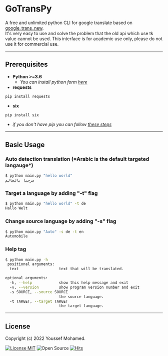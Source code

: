 # GoTransPy

A free and unlimited python CLI for google translate based on [google_trans_new](https://github.com/lushan88a/google_trans_new).  
It's very easy to use and solve the problem that the old api which use tk value cannot be used.
This interface is for academic use only, please do not use it for commercial use.

---

## Prerequisites

- **Python >=3.6**
  - _You can install python form [here](https://www.python.org/downloads/)_
- **requests**

```pip
pip install requests
```

- **six**

```pip
pip install six
```

- _if you don't have pip you can follow [these steps](https://pip.pypa.io/en/stable/installation/)_

---

## Basic Usage

### Auto detection translation (**\*Arabic** is the default targeted langauge\*)

```bash
$ python main.py "hello world"
مرحبا بالعالم
```

### Target a language by adding "-t" flag

```bash
$ python main.py "hello world" -t de
Hallo Welt
```

### Change source language by adding "-s" flag

```bash
$ python main.py "Auto" -s de -t en
Automobile
```

### Help tag

```bash
$ python main.py -h
 positional arguments:
  text                  text that will be translated.

optional arguments:
  -h, --help            show this help message and exit
  -v, --version         show program version number and exit
  -s SOURCE, --source SOURCE
                        the source language.
  -t TARGET, --target TARGET
                        the target language.
```

---

## License

Copyright (c) 2022 Youssef Mohamed.

[![License MIT](https://img.shields.io/badge/license-MIT-blue.svg)](https://raw.githubusercontent.com/YoussefMo7amed/GoTransPy/main/LICENSE)
![Open Source](https://img.shields.io/badge/Open%20Source-%E2%9D%A4-red?style=flat)
[![Hits](https://hits.seeyoufarm.com/api/count/incr/badge.svg?url=https%3A%2F%2Fgithub.com%2FYoussefMo7amed%2FGoTransPy&count_bg=%2379C83D&title_bg=%23555555&icon=&icon_color=%23E7E7E7&title=hits&edge_flat=false)](https://hits.seeyoufarm.com)
